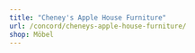 ```yaml
---
title: "Cheney's Apple House Furniture"
url: /concord/cheneys-apple-house-furniture/
shop: Möbel
---
```

